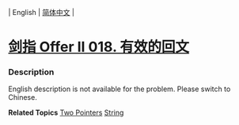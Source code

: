 | English | [简体中文](README.md) |

# [剑指 Offer II 018. 有效的回文](https://leetcode.cn/problems/XltzEq)
 ### Description
<p>English description is not available for the problem. Please switch to Chinese.</p>

**Related Topics**  [Two Pointers](https://leetcode.cn/tag/two-pointers) [String](https://leetcode.cn/tag/string) 
